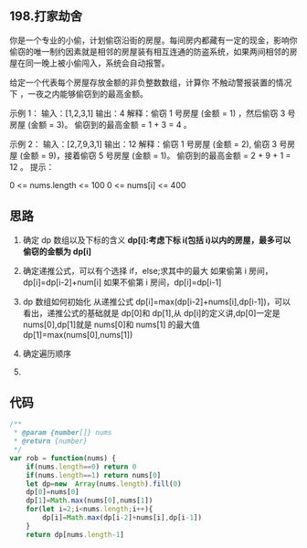 ## 198.打家劫舍

你是一个专业的小偷，计划偷窃沿街的房屋。每间房内都藏有一定的现金，影响你偷窃的唯一制约因素就是相邻的房屋装有相互连通的防盗系统，如果两间相邻的房屋在同一晚上被小偷闯入，系统会自动报警。

给定一个代表每个房屋存放金额的非负整数数组，计算你 不触动警报装置的情况下 ，一夜之内能够偷窃到的最高金额。

示例 1：
输入：[1,2,3,1]
输出：4
解释：偷窃 1 号房屋 (金额 = 1) ，然后偷窃 3 号房屋 (金额 = 3)。 偷窃到的最高金额 = 1 + 3 = 4 。

示例 2：
输入：[2,7,9,3,1]
输出：12 解释：偷窃 1 号房屋 (金额 = 2), 偷窃 3 号房屋 (金额 = 9)，接着偷窃 5 号房屋 (金额 = 1)。 偷窃到的最高金额 = 2 + 9 + 1 = 12 。
提示：

0 <= nums.length <= 100
0 <= nums[i] <= 400

## 思路

1.  确定 dp 数组以及下标的含义
    **dp[i]:考虑下标 i(包括 i)以内的房屋，最多可以偷窃的金额为 dp[i]**

2.  确定递推公式，可以有个选择 if，else;求其中的最大
    如果偷第 i 房间，dp[i]=dp[i-2]+num[i]
    如果不偷第 i 房间，dp[i]=dp[i-1]

3.  dp 数组如何初始化
    从递推公式 dp[i]=max(dp[i-2]+nums[i],dp[i-1])，可以看出，递推公式的基础就是
    dp[0]和 dp[1],从 dp[i]的定义讲,dp[0]一定是 nums[0],dp[1]就是 nums[0]和 nums[1]
    的最大值 dp[1]=max(nums[0],nums[1])

4.  确定遍历顺序

5.

## 代码

```js
/**
 * @param {number[]} nums
 * @return {number}
 */
var rob = function(nums) {
    if(nums.length==0) return 0
    if(nums.length==1) return nums[0]
    let dp=new  Array(nums.length).fill(0)
    dp[0]=nums[0]
    dp[1]=Math.max(nums[0],nums[1])
    for(let i=2;i<nums.length;i++){
        dp[i]=Math.max(dp[i-2]+nums[i],dp[i-1])
    }
    return dp[nums.length-1]

```
